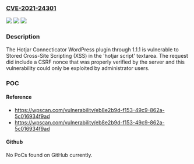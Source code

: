 ### [CVE-2021-24301](https://cve.mitre.org/cgi-bin/cvename.cgi?name=CVE-2021-24301)
![](https://img.shields.io/static/v1?label=Product&message=Hotjar%20Connecticator&color=blue)
![](https://img.shields.io/static/v1?label=Version&message=1.1.1%3C%3D%201.1.1%20&color=brighgreen)
![](https://img.shields.io/static/v1?label=Vulnerability&message=CWE-79%20Cross-site%20Scripting%20(XSS)&color=brighgreen)

### Description

The Hotjar Connecticator WordPress plugin through 1.1.1 is vulnerable to Stored Cross-Site Scripting (XSS) in the 'hotjar script' textarea. The request did include a CSRF nonce that was properly verified by the server and this vulnerability could only be exploited by administrator users.

### POC

#### Reference
- https://wpscan.com/vulnerability/eb8e2b9d-f153-49c9-862a-5c016934f9ad
- https://wpscan.com/vulnerability/eb8e2b9d-f153-49c9-862a-5c016934f9ad

#### Github
No PoCs found on GitHub currently.

